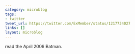 ```yaml
---
category: microblog
tags:
- twitter
tweet_url: https://twitter.com/ExMember/status/1217734027
links: []
layout: microblog
---
```

read the April 2009 Batman.
